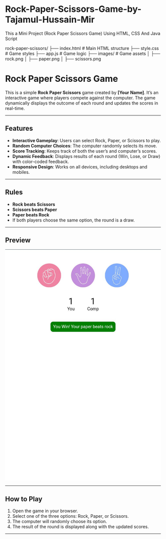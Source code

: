 # Rock-Paper-Scissors-Game-by-Tajamul-Hussain-Mir
This a Mini Project (Rock Paper Scissors Game) Using HTML, CSS And Java Script 

rock-paper-scissors/
├── index.html       # Main HTML structure
├── style.css        # Game styles
├── app.js           # Game logic
├── images/          # Game assets
│   ├── rock.png
│   ├── paper.png
│   ├── scissors.png


# Rock Paper Scissors Game

This is a simple **Rock Paper Scissors** game created by **[Your Name]**. It’s an interactive game where players compete against the computer. The game dynamically displays the outcome of each round and updates the scores in real-time.

---

## Features
- **Interactive Gameplay**: Users can select Rock, Paper, or Scissors to play.
- **Random Computer Choices**: The computer randomly selects its move.
- **Score Tracking**: Keeps track of both the user’s and computer’s scores.
- **Dynamic Feedback**: Displays results of each round (Win, Lose, or Draw) with color-coded feedback.
- **Responsive Design**: Works on all devices, including desktops and mobiles.

---

## Rules
- **Rock beats Scissors**  
- **Scissors beats Paper**  
- **Paper beats Rock**  
- If both players choose the same option, the round is a draw.

---

## Preview

![Game Preview](./RPS(Preview).jpg)  

---

## How to Play

1. Open the game in your browser.
2. Select one of the three options: Rock, Paper, or Scissors.
3. The computer will randomly choose its option.
4. The result of the round is displayed along with the updated scores.

---
